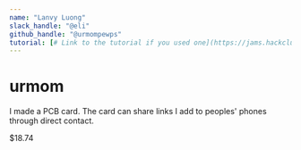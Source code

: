 ```yaml
---
name: "Lanvy Luong"
slack_handle: "@eli"
github_handle: "@urmompewps"
tutorial: [# Link to the tutorial if you used one](https://jams.hackclub.com/jam/hacker-card)
---
```


# urmom

<!-- Describe your board in 2-3 sentences. What are you making? What will it do? -->
I made a PCB card. The card can share links I add to peoples' phones through direct contact. 
<!-- How much is it going to cost? -->
$18.74
<!-- Tell us a little bit about your design process. What were some challenges? What helped? ***Totally optional*** -->
